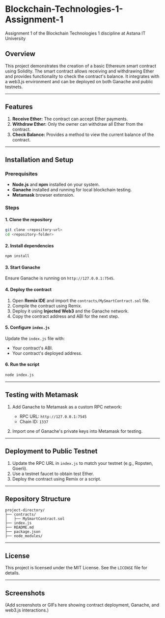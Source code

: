 # Blockchain-Technologies-1-Assignment-1
Assignment 1 of the Blockchain Technologies 1 discipline at Astana IT University

## Overview
This project demonstrates the creation of a basic Ethereum smart contract using Solidity. The smart contract allows receiving and withdrawing Ether and provides functionality to check the contract's balance. It integrates with a web3.js environment and can be deployed on both Ganache and public testnets.

---

## Features
1. **Receive Ether:** The contract can accept Ether payments.
2. **Withdraw Ether:** Only the owner can withdraw all Ether from the contract.
3. **Check Balance:** Provides a method to view the current balance of the contract.

---

## Installation and Setup

### Prerequisites
- **Node.js** and **npm** installed on your system.
- **Ganache** installed and running for local blockchain testing.
- **Metamask** browser extension.

### Steps

#### 1. Clone the repository
```bash
git clone <repository-url>
cd <repository-folder>
```

#### 2. Install dependencies
```bash
npm install
```

#### 3. Start Ganache
Ensure Ganache is running on `http://127.0.0.1:7545`.

#### 4. Deploy the contract
1. Open **Remix IDE** and import the `contracts/MySmartContract.sol` file.
2. Compile the contract using Remix.
3. Deploy it using **Injected Web3** and the Ganache network.
4. Copy the contract address and ABI for the next step.

#### 5. Configure `index.js`
Update the `index.js` file with:
- Your contract's ABI.
- Your contract's deployed address.

#### 6. Run the script
```bash
node index.js
```

---

## Testing with Metamask
1. Add Ganache to Metamask as a custom RPC network:
   - RPC URL: `http://127.0.0.1:7545`
   - Chain ID: `1337`

2. Import one of Ganache's private keys into Metamask for testing.

---

## Deployment to Public Testnet
1. Update the RPC URL in `index.js` to match your testnet (e.g., Ropsten, Goerli).
2. Use a testnet faucet to obtain test Ether.
3. Deploy the contract using Remix or a script.

---

## Repository Structure
```
project-directory/
├── contracts/
│   ├── MySmartContract.sol
├── index.js
├── README.md
├── package.json
├── node_modules/
```

---

## License
This project is licensed under the MIT License. See the `LICENSE` file for details.

---

## Screenshots
(Add screenshots or GIFs here showing contract deployment, Ganache, and web3.js interactions.)
